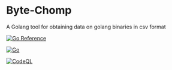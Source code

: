 # Byte-Chomp
A Golang tool for obtaining data on golang binaries in csv format

[![Go Reference](https://pkg.go.dev/badge/github.com/Xenios91/Byte-Chomp.svg)](https://pkg.go.dev/github.com/Xenios91/Byte-Chomp)

[![Go](https://github.com/Xenios91/Byte-Chomp/actions/workflows/go.yml/badge.svg)](https://github.com/Xenios91/Byte-Chomp/actions/workflows/go.yml)

[![CodeQL](https://github.com/Xenios91/Byte-Chomp/actions/workflows/codeql-analysis.yml/badge.svg)](https://github.com/Xenios91/Byte-Chomp/actions/workflows/codeql-analysis.yml)
